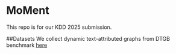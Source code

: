# MoMent
This repo is for our KDD 2025 submission.

##Datasets
We collect dynamic text-attributed graphs from DTGB benchmark [here](https://drive.google.com/drive/folders/1QFxHIjusLOFma30gF59_hcB19Ix3QZtk)
